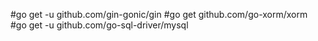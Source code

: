 #go get -u github.com/gin-gonic/gin
#go get github.com/go-xorm/xorm
#go get -u github.com/go-sql-driver/mysql